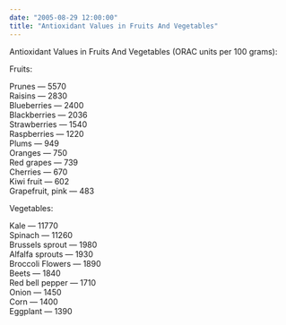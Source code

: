 ```yaml
---
date: "2005-08-29 12:00:00"
title: "Antioxidant Values in Fruits And Vegetables"
---
```




Antioxidant Values in Fruits And Vegetables (ORAC units per 100 grams):

Fruits:

Prunes &#8212; 5570<br/>
Raisins &#8212; 2830<br/>
Blueberries &#8212; 2400<br/>
Blackberries &#8212; 2036<br/>
Strawberries &#8212; 1540<br/>
Raspberries &#8212; 1220<br/>
Plums &#8212; 949<br/>
Oranges &#8212; 750<br/>
Red grapes &#8212; 739<br/>
Cherries &#8212; 670<br/>
Kiwi fruit &#8212; 602<br/>
Grapefruit, pink &#8212; 483

Vegetables:

Kale &#8212; 11770<br/>
Spinach &#8212; 11260<br/>
Brussels sprout &#8212; 1980<br/>
Alfalfa sprouts &#8212; 1930<br/>
Broccoli Flowers &#8212; 1890<br/>
Beets &#8212; 1840<br/>
Red bell pepper &#8212; 1710<br/>
Onion &#8212; 1450<br/>
Corn &#8212; 1400<br/>
Eggplant &#8212; 1390

